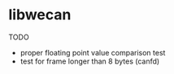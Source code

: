 # libwecan
TODO
- proper floating point value comparison test
- test for frame longer than 8 bytes (canfd)
